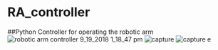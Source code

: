 # RA_controller
##Python Controller for operating the robotic arm
![robotic arm controller 9_19_2018 1_18_47 pm](https://user-images.githubusercontent.com/39148476/45738620-a0509600-bc0e-11e8-97bc-55a4a0f95649.png)
![capture](https://user-images.githubusercontent.com/39148476/45811996-373f5000-bcec-11e8-8667-518186a2ad13.PNG)
![capture e](https://user-images.githubusercontent.com/39148476/45813824-48d72680-bcf1-11e8-8bf1-f6f0ced58763.PNG)
